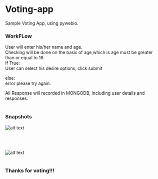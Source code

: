 # Voting-app

Sample Voting App, using pywebio.<br>

### WorkFLow<br>

User will enter his/her name and age.<br>
Checking will be done on the basis of age,which is age must be greater than or equal to 18.<br>
If True:<br>
User can select his desire options, click submit<br>

else:<br>
error please try again.


All Response will recorded in MONGODB, including user details and responses.<br>
<br>

### Snapshots<br>

![alt text](https://github.com/kavyanshpandey/Voting-app/blob/master/Snapshots/pp1.PNG)

<br>
<br>

![alt text](https://github.com/kavyanshpandey/Voting-app/blob/master/Snapshots/pp2.PNG)
<br>
<br>

### Thanks for voting!!!
